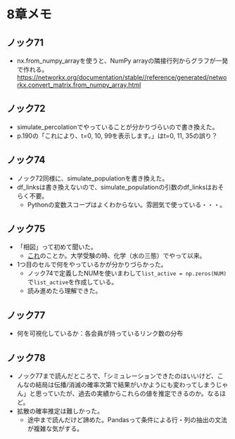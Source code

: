 # 8章メモ

## ノック71

* nx.from_numpy_arrayを使うと、NumPy arrayの隣接行列からグラフが一発で作れる。  
https://networkx.org/documentation/stable//reference/generated/networkx.convert_matrix.from_numpy_array.html

## ノック72

* simulate_percolationでやっていることが分かりづらいので書き換えた。
* p.190の「これにより、t=0, 10, 99を表示します。」はt=0, 11, 35の誤り？

## ノック74

* ノック72同様に、simulate_populationを書き換えた。
* df_linksは書き換えないので、simulate_populationの引数のdf_linksはおそらく不要。
    - Pythonの変数スコープはよくわからない。雰囲気で使っている・・・。

## ノック75

* 「相図」って初めて聞いた。
    - [これ](https://ja.wikipedia.org/wiki/%E7%9B%B8%E5%9B%B3)のことか。大学受験の時、化学（水の三態）でやって以来。
* 1つ目のセルで何をやっているかが分かりづらかった。
    - ノック74で定義したNUMを使いまわして`list_active = np.zeros(NUM)`で`list_active`を作成している。
    - 読み進めたら理解できた。

## ノック77

* 何を可視化しているか：各会員が持っているリンク数の分布

## ノック78

* ノック77まで読んだところで、「シミュレーションできたのはいいけど、こんなの結局は伝播/消滅の確率次第で結果がいかようにも変わってしまうじゃん」と思っていたが、過去の実績からこれらの値を推定できるのか。なるほど。
* 拡散の確率推定は難しかった。
    - 途中まで読んだけど諦めた。Pandasって条件による行・列の抽出の文法が複雑な気がする。